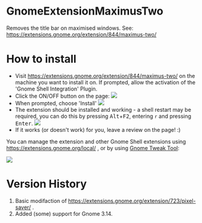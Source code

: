 GnomeExtensionMaximusTwo
========================

Removes the title bar on maximised windows. See: https://extensions.gnome.org/extension/844/maximus-two/

How to install
==============
 - Visit https://extensions.gnome.org/extension/844/maximus-two/ on the machine you want to install it on. If prompted, allow the activation of the 'Gnome Shell Integration' Plugin.
 - Click the ON/OFF button on the page: ![](http://i.imgur.com/QHrIgTb.png)
 - When prompted, choose 'Install' ![](http://i.imgur.com/HAnYsqT.png)
 - The extension should be installed and working - a shell restart may be required, you can do this by pressing <kbd>Alt</kbd>+<kbd>F2</kbd>, entering `r` and pressing <kbd>Enter</kbd>. ![](http://i.imgur.com/q3fp2qL.png)
 - If it works (or doesn't work) for you, leave a review on the page! :)
 
You can manage the extension and other Gnome Shell extensions using https://extensions.gnome.org/local/ , or by using [Gnome Tweak Tool](https://wiki.gnome.org/action/show/Apps/GnomeTweakTool):

![](https://i.imgur.com/3QdnddJ.png)

Version History
===============

1. Basic modifaction of https://extensions.gnome.org/extension/723/pixel-saver/ .
2. Added (some) support for Gnome 3.14.
